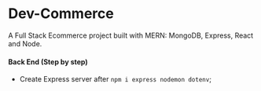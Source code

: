 # Dev-Commerce

A Full Stack Ecommerce project built with MERN: MongoDB, Express, React and Node.

#### Back End (Step by step)

* Create Express server after `npm i express nodemon dotenv`;